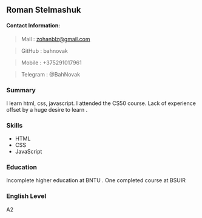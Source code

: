 ## Roman Stelmashuk

#### Contact Information:
> Mail : zohanblz@gmail.com

> GitHub : bahnovak

> Mobile : +375291017961

> Telegram : @BahNovak

### Summary

I learn html, css, javascript. I attended the CS50 course. Lack of experience offset by a huge desire to learn .

### Skills

* HTML
* CSS
* JavaScript

### Education

Incomplete higher education at BNTU . One completed course at BSUIR
### English Level

A2
